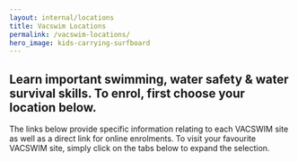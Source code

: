 ```yaml
---
layout: internal/locations
title: Vacswim Locations
permalink: /vacswim-locations/
hero_image: kids-carrying-surfboard
---
```


## Learn important swimming, water safety & water survival skills. To enrol, first choose your location below.

The links below provide specific information relating to each VACSWIM site as well as a direct link for online enrolments. To visit your favourite VACSWIM site, simply click on the tabs below to expand the selection.
